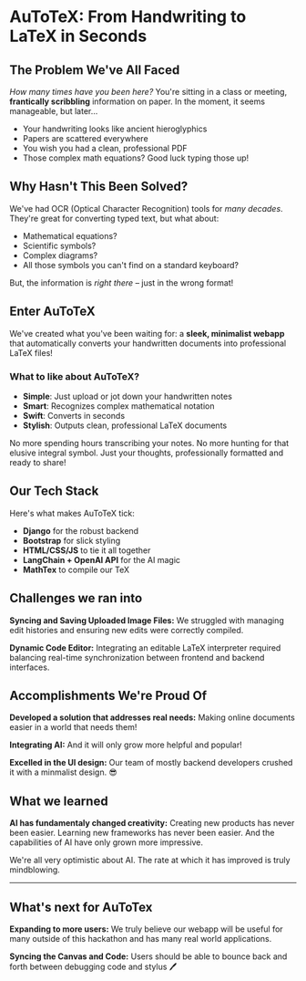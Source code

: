 # AuToTeX: From Handwriting to LaTeX in Seconds 

## The Problem We've All Faced 
*How many times have you been here?* You're sitting in a class or meeting, **frantically scribbling** information on paper. In the moment, it seems manageable, but later...
- Your handwriting looks like ancient hieroglyphics
- Papers are scattered everywhere
- You wish you had a clean, professional PDF
- Those complex math equations? Good luck typing those up!

## Why Hasn't This Been Solved? 
We've had OCR (Optical Character Recognition) tools for *many decades*. They're great for converting typed text, but what about:
- Mathematical equations?
- Scientific symbols?
- Complex diagrams?
- All those symbols you can't find on a standard keyboard?

But, the information is *right there* – just in the wrong format!

## Enter AuToTeX 
We've created what you've been waiting for: a **sleek, minimalist webapp** that automatically converts your handwritten documents into professional LaTeX files!

### What to like about AuToTeX?
- **Simple**: Just upload or jot down your handwritten notes
- **Smart**: Recognizes complex mathematical notation
- **Swift**: Converts in seconds
- **Stylish**: Outputs clean, professional LaTeX documents

No more spending hours transcribing your notes. No more hunting for that elusive integral symbol. Just your thoughts, professionally formatted and ready to share!

## Our Tech Stack 

Here's what makes AuToTeX tick:

- **Django** for the robust backend
- **Bootstrap** for slick styling
- **HTML/CSS/JS** to tie it all together
- **LangChain + OpenAI API** for the AI magic
- **MathTex** to compile our TeX

## Challenges we ran into
**Syncing and Saving Uploaded Image Files:** We struggled with managing edit histories and ensuring new edits were correctly compiled.

**Dynamic Code Editor:** Integrating an editable LaTeX interpreter required balancing real-time synchronization between frontend and backend interfaces.

## Accomplishments We're Proud Of 
**Developed a solution that addresses real needs:** Making online documents easier in a world that needs them!

**Integrating AI:** And it will only grow more helpful and popular! 

**Excelled in the UI design:** Our team of mostly backend developers crushed it with a minmalist design. 😎

## What we learned
**AI has fundamentaly changed creativity:** Creating new products has never been easier. Learning new frameworks has never been easier. And the capabilities of AI have only grown more impressive.

We're all very optimistic about AI. The rate at which it has improved is truly mindblowing.
****

## What's next for AuToTex
**Expanding to more users:** We truly believe our webapp will be useful for many outside of this hackathon and has many real world applications.

**Syncing the Canvas and Code:** Users should be able to bounce back and forth between debugging code and stylus 🖊️  